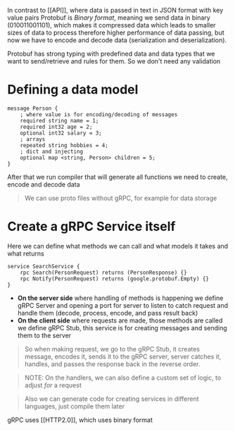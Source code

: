 In contrast to [[API]], where data is passed in text in JSON format with key value pairs
Protobuf is *Binary format*, meaning we send data in binary (010011001101), which makes it compressed data which  leads to smaller sizes of data to process therefore higher performance of data passing, but now we have to encode and decode data (serialization and deserialization).

Protobuf has strong typing with predefined data and data types that we want to send/retrieve and rules for them.
So we don't need any validation


# Defining a data model
```idl
message Person {
	; where value is for encoding/decoding of messages
	required string name = 1;
	required int32 age = 2;
	optional int32 salary = 3;
	; arrays
	repeated string hobbies = 4;
	; dict and injecting
	optional map <string, Person> children = 5;
}
```

After that we run compiler that will generate all functions we need to create, encode and decode data
> We can use proto files without gRPC, for example for data storage


# Create a gRPC Service itself
Here we can define what methods we can call and what models it takes and what returns
```idl
service SearchService {
	rpc Search(PersonRequest) returns (PersonResponse) {}
	rpc Notify(PersonRequest) returns (google.protobuf.Empty) {}
}
```

- **On the server side** where handling of methods is happening we define gRPC Server and opening a port for server to listen to catch request and handle them (decode, process, encode, and pass result back)
- **On the client side** where requests are made, those methods are called we define gRPC Stub, this service is for creating messages and sending them to the server
> So when making request, we go to the gRPC Stub, it creates message, encodes it, sends it to the gRPC server, server catches it, handles, and passes the response back in the reverse order.

> NOTE: On the handlers, we can also define a custom set of logic, to adjust *for* a request

> Also we can generate code for creating services in different languages, just compile them later


gRPC uses [[HTTP2.0]], which uses binary format
